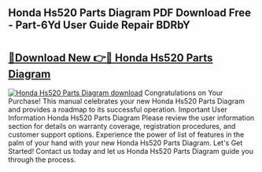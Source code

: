 ## Honda Hs520 Parts Diagram PDF Download Free - Part-6Yd User Guide Repair BDRbY

# <h2><a href="http://dfided.blite.top/?on=Honda+Hs520+Parts+Diagram">🔗Download New 👉🔴 Honda Hs520 Parts Diagram</a></h2>

[![Honda Hs520 Parts Diagram download](https://i.imgur.com/lujVjoI.png)](http://dfided.blite.top/?on=Honda+Hs520+Parts+Diagram)
Congratulations on Your Purchase! This manual celebrates your new Honda Hs520 Parts Diagram and provides a roadmap to its successful operation. Important User Information Honda Hs520 Parts Diagram Please review the user information section for details on warranty coverage, registration procedures, and customer support options. Experience the power of list of features in the palm of your hand with your new Honda Hs520 Parts Diagram. Let's Get Started! Contact us today and let us Honda Hs520 Parts Diagram guide you through the process.
